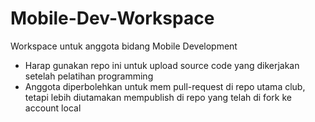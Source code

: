 # Mobile-Dev-Workspace
Workspace untuk anggota bidang Mobile Development

- Harap gunakan repo ini untuk upload source code yang dikerjakan setelah pelatihan programming
- Anggota diperbolehkan untuk mem pull-request di repo utama club, tetapi lebih diutamakan mempublish di repo yang telah di fork ke account local

